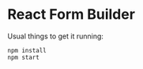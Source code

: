 React Form Builder
===================

Usual things to get it running:

    npm install
    npm start